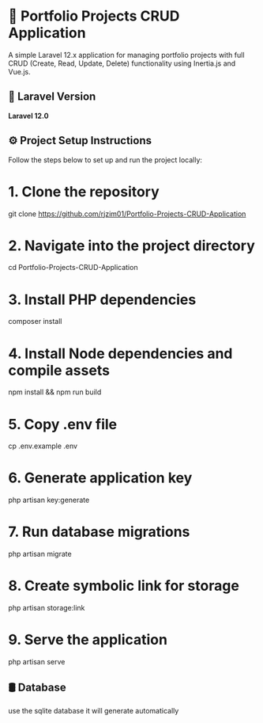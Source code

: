 # 📁 Portfolio Projects CRUD Application

A simple Laravel 12.x application for managing portfolio projects with full CRUD (Create, Read, Update, Delete) functionality using Inertia.js and Vue.js.



## 🚀 Laravel Version

**Laravel 12.0**



## ⚙️ Project Setup Instructions

Follow the steps below to set up and run the project locally:


# 1. Clone the repository
git clone https://github.com/rjzim01/Portfolio-Projects-CRUD-Application

# 2. Navigate into the project directory
cd Portfolio-Projects-CRUD-Application

# 3. Install PHP dependencies
composer install

# 4. Install Node dependencies and compile assets
npm install && npm run build

# 5. Copy .env file
cp .env.example .env

# 6. Generate application key
php artisan key:generate

# 7. Run database migrations
php artisan migrate

# 8. Create symbolic link for storage
php artisan storage:link

# 9. Serve the application
php artisan serve


## 🛢️ Database
use the sqlite database it will generate automatically

